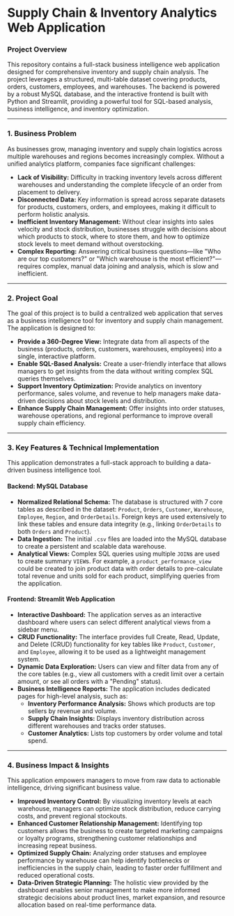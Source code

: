 # Supply Chain & Inventory Analytics Web Application

### **Project Overview**
This repository contains a full-stack business intelligence web application designed for comprehensive inventory and supply chain analysis. The project leverages a structured, multi-table dataset covering products, orders, customers, employees, and warehouses. The backend is powered by a robust MySQL database, and the interactive frontend is built with Python and Streamlit, providing a powerful tool for SQL-based analysis, business intelligence, and inventory optimization.

---

### **1. Business Problem**

As businesses grow, managing inventory and supply chain logistics across multiple warehouses and regions becomes increasingly complex. Without a unified analytics platform, companies face significant challenges:

*   **Lack of Visibility:** Difficulty in tracking inventory levels across different warehouses and understanding the complete lifecycle of an order from placement to delivery.
*   **Disconnected Data:** Key information is spread across separate datasets for products, customers, orders, and employees, making it difficult to perform holistic analysis.
*   **Inefficient Inventory Management:** Without clear insights into sales velocity and stock distribution, businesses struggle with decisions about which products to stock, where to store them, and how to optimize stock levels to meet demand without overstocking.
*   **Complex Reporting:** Answering critical business questions—like "Who are our top customers?" or "Which warehouse is the most efficient?"—requires complex, manual data joining and analysis, which is slow and inefficient.

---

### **2. Project Goal**

The goal of this project is to build a centralized web application that serves as a business intelligence tool for inventory and supply chain management. The application is designed to:

*   **Provide a 360-Degree View:** Integrate data from all aspects of the business (products, orders, customers, warehouses, employees) into a single, interactive platform.
*   **Enable SQL-Based Analysis:** Create a user-friendly interface that allows managers to get insights from the data without writing complex SQL queries themselves.
*   **Support Inventory Optimization:** Provide analytics on inventory performance, sales volume, and revenue to help managers make data-driven decisions about stock levels and distribution.
*   **Enhance Supply Chain Management:** Offer insights into order statuses, warehouse operations, and regional performance to improve overall supply chain efficiency.

---

### **3. Key Features & Technical Implementation**

This application demonstrates a full-stack approach to building a data-driven business intelligence tool.

#### **Backend: MySQL Database**
*   **Normalized Relational Schema:** The database is structured with 7 core tables as described in the dataset: `Product`, `Orders`, `Customer`, `Warehouse`, `Employee`, `Region`, and `OrderDetails`. Foreign keys are used extensively to link these tables and ensure data integrity (e.g., linking `OrderDetails` to both `Orders` and `Product`).
*   **Data Ingestion:** The initial `.csv` files are loaded into the MySQL database to create a persistent and scalable data warehouse.
*   **Analytical Views:** Complex SQL queries using multiple `JOIN`s are used to create summary `VIEW`s. For example, a `product_performance_view` could be created to join product data with order details to pre-calculate total revenue and units sold for each product, simplifying queries from the application.

#### **Frontend: Streamlit Web Application**
*   **Interactive Dashboard:** The application serves as an interactive dashboard where users can select different analytical views from a sidebar menu.
*   **CRUD Functionality:** The interface provides full Create, Read, Update, and Delete (CRUD) functionality for key tables like `Product`, `Customer`, and `Employee`, allowing it to be used as a lightweight management system.
*   **Dynamic Data Exploration:** Users can view and filter data from any of the core tables (e.g., view all customers with a credit limit over a certain amount, or see all orders with a "Pending" status).
*   **Business Intelligence Reports:** The application includes dedicated pages for high-level analysis, such as:
    *   **Inventory Performance Analysis:** Shows which products are top sellers by revenue and volume.
    *   **Supply Chain Insights:** Displays inventory distribution across different warehouses and tracks order statuses.
    *   **Customer Analytics:** Lists top customers by order volume and total spend.

---

### **4. Business Impact & Insights**

This application empowers managers to move from raw data to actionable intelligence, driving significant business value.

*   **Improved Inventory Control:** By visualizing inventory levels at each warehouse, managers can optimize stock distribution, reduce carrying costs, and prevent regional stockouts.
*   **Enhanced Customer Relationship Management:** Identifying top customers allows the business to create targeted marketing campaigns or loyalty programs, strengthening customer relationships and increasing repeat business.
*   **Optimized Supply Chain:** Analyzing order statuses and employee performance by warehouse can help identify bottlenecks or inefficiencies in the supply chain, leading to faster order fulfillment and reduced operational costs.
*   **Data-Driven Strategic Planning:** The holistic view provided by the dashboard enables senior management to make more informed strategic decisions about product lines, market expansion, and resource allocation based on real-time performance data.

